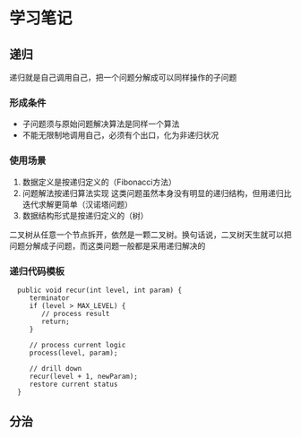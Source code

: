 # 学习笔记

## 递归

递归就是自己调用自己，把一个问题分解成可以同样操作的子问题

### 形成条件
* 子问题须与原始问题解决算法是同样一个算法
* 不能无限制地调用自己，必须有个出口，化为非递归状况
 
### 使用场景
1. 数据定义是按递归定义的（Fibonacci方法）
2. 问题解法按递归算法实现
   这类问题虽然本身没有明显的递归结构，但用递归比迭代求解更简单（汉诺塔问题）
3. 数据结构形式是按递归定义的（树）

二叉树从任意一个节点拆开，依然是一颗二叉树。换句话说，二叉树天生就可以把问题分解成子问题，而这类问题一般都是采用递归解决的

### 递归代码模板

```
  public void recur(int level, int param) {
     terminator
     if (level > MAX_LEVEL) {
        // process result
        return;
     }
            
     // process current logic
     process(level, param);
     
     // drill down
     recur(level + 1, newParam);
     restore current status
  }
```

## 分治
